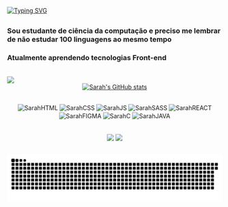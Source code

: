 [![Typing SVG](https://readme-typing-svg.demolab.com?font=Fira+Code&weight=600&size=22&pause=1000&color=986DDA&random=false&width=435&lines=Oi!+Seja+bem+vindo+ao+meu+perfil)](https://git.io/typing-svg)
##

  
### Sou estudante de ciência da computação e preciso me lembrar de não estudar 100 linguagens ao mesmo tempo 

### Atualmente aprendendo tecnologias Front-end 

<br>

  <img src='https://github.com/sarahscampos/sarahscampos/assets/74733887/bfdacf87-e934-49bf-a9f7-b35febd62dfa' width=400 align='left'/>

  <div align='center'>
    
  [![Sarah's GitHub stats](https://github-readme-stats.vercel.app/api?username=sarahscampos&show_icons=true&theme=tokyonight&bg_color=00000000)](https://github.com/sarahscampos/github-readme-stats)
  
  </div>

  <div style='display: inline_block' align='center'><br>
    <img align='center' alt='SarahHTML' height="30" weidth="40" src='https://cdn.jsdelivr.net/gh/devicons/devicon@latest/icons/html5/html5-original.svg'/>  
    <img align='center' alt='SarahCSS' height="30" weidth="40" src='https://cdn.jsdelivr.net/gh/devicons/devicon@latest/icons/css3/css3-original.svg'/> 
    <img align='center' alt='SarahJS' height="30" weidth="40" src='https://cdn.jsdelivr.net/gh/devicons/devicon@latest/icons/javascript/javascript-original.svg'/> 
    <img align='center' alt='SarahSASS' height=30 weidth=40 src='https://cdn.jsdelivr.net/gh/devicons/devicon@latest/icons/sass/sass-original.svg'/> 
    <img align='center' alt='SarahREACT' height=30 weidth=40 src='https://cdn.jsdelivr.net/gh/devicons/devicon@latest/icons/react/react-original.svg'/> 
    <img align='center' alt='SarahFIGMA' height=30 weidth=40 src='https://cdn.jsdelivr.net/gh/devicons/devicon@latest/icons/figma/figma-original.svg'/> 
    <img align='center' alt='SarahC' height=30 weidth=40 src='https://cdn.jsdelivr.net/gh/devicons/devicon@latest/icons/c/c-original.svg'/> 
    <img align='center' alt='SarahJAVA' height=30 weidth=40 src='https://cdn.jsdelivr.net/gh/devicons/devicon@latest/icons/java/java-original.svg'/> 
  </div>
  <br>
  <div style='display: inline_block' align='center'><br>
    <a href='https://www.linkedin.com/in/sarah-campos-579b3a26a/' target='_blank'><img src='https://img.shields.io/badge/LinkedIn-0077B5?style=for-the-badge&logo=linkedin&logoColor=white'/></a>
    <a href='sarahstephanycampos@gmail.com' target='_blank'><img src='https://img.shields.io/badge/Gmail-D14836?style=for-the-badge&logo=gmail&logoColor=white'/></a>
    
  </div>
  
  ##








<picture>
  <source media="(prefers-color-scheme: dark)" srcset="https://raw.githubusercontent.com/sarahscampos/sarahscampos/output/github-contribution-grid-snake-dark.svg">
  <source media="(prefers-color-scheme: light)" srcset="https://raw.githubusercontent.com/sarahscampos/sarahscampos/output/github-contribution-grid-snake.svg">
  <img alt="github contribution grid snake animation" src="https://raw.githubusercontent.com/sarahscampos/sarahscampos/output/github-contribution-grid-snake.svg">
</picture>
<br><br>

<!--
**sarahscampos/sarahscampos** is a ✨ _special_ ✨ repository because its `README.md` (this file) appears on your GitHub profile.

Here are some ideas to get you started:

- 🔭 I’m currently working on ...
- 🌱 I’m currently learning ...
- 👯 I’m looking to collaborate on ...
- 🤔 I’m looking for help with ...
- 💬 Ask me about ...
- 📫 How to reach me: ...
- 😄 Pronouns: ...
- ⚡ Fun fact: ...
-->

